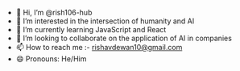 - 👋 Hi, I’m @rish106-hub
- 👀 I’m interested in the intersection of humanity and AI 
- 🌱 I’m currently learning JavaScript and React
- 💞️ I’m looking to collaborate on the application of AI in companies 
- 📫 How to reach me :- rishavdewan10@gmail.com
- 😄 Pronouns: He/Him

<!---
rish106-hub/rish106-hub is a ✨ special ✨ repository because its `README.md` (this file) appears on your GitHub profile.
You can click the Preview link to take a look at your changes.
--->
